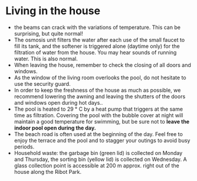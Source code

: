 ﻿# Living in the house

- the beams can crack with the variations of temperature. This can be surprising, but quite normal!
- The osmosis unit filters the water after each use of the small faucet to fill its tank, and the softener is triggered alone (daytime only) for the filtration of water from the house. You may hear sounds of running water. This is also normal.
- When leaving the house, remember to check the closing of all doors and windows.
- As the window of the living room overlooks the pool, do not hesitate to use the security guard.
- In order to keep the freshness of the house as much as possible, we recommend lowering the awning and leaving the shutters of the doors and windows open during hot days..
- The pool is heated to 29 ° C by a heat pump that triggers at the same time as filtration. Covering the pool with the bubble cover at night will maintain a good temperature for swimming, but be sure not to **leave the indoor pool open during the day.**
- The beach road is often used at the beginning of the day. Feel free to enjoy the terrace and the pool and to stagger your outings to avoid busy periods.
- Household waste: the garbage bin (green lid) is collected on Monday and Thursday, the sorting bin (yellow lid) is collected on Wednesday. A glass collection point is accessible at 200 m approx. right out of the house along the Ribot Park.

